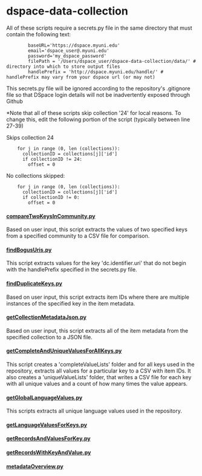 # dspace-data-collection

All of these scripts require a secrets.py file in the same directory that must contain the following text:
```
        baseURL='https://dspace.myuni.edu'
        email='dspace_user@.myuni.edu'
        password='my_dspace_password'    
        filePath = '/Users/dspace_user/dspace-data-collection/data/' # directory into which to store output files
        handlePrefix = 'http://dspace.myuni.edu/handle/' # handlePrefix may vary from your dspace url (or may not)
```
This secrets.py file will be ignored according to the repository's .gitignore file so that DSpace login details will not be inadvertently exposed through Github

*Note that all of these scripts skip collection '24' for local reasons. To change this, edit the following portion of the script (typically between line 27-39)

Skips collection 24 

        for j in range (0, len (collections)):
          collectionID = collections[j]['id']
          if collectionID != 24:
            offset = 0
            
No collections skipped:

        for j in range (0, len (collections)):
          collectionID = collections[j]['id']
          if collectionID != 0:
            offset = 0
#### [compareTwoKeysInCommunity.py](compareTwoKeysInCommunity.py)
Based on user input, this script extracts the values of two specified keys from a specified community to a CSV file for comparison.

#### [findBogusUris.py](findBogusUris.py)
This script extracts values for the key 'dc.identifier.uri' that do not begin with the handlePrefix specified in the secrets.py file. 

#### [findDuplicateKeys.py](findDuplicateKeys.py)
Based on user input, this script extracts item IDs where there are multiple instances of the specified key in the item metadata.

#### [getCollectionMetadataJson.py](getCollectionMetadataJson.py)
Based on user input, this script extracts all of the item metadata from the specified collection to a JSON file.

#### [getCompleteAndUniqueValuesForAllKeys.py](getCompleteAndUniqueValuesForAllKeys.py)
This script creates a 'completeValueLists' folder and for all keys used in the repository, extracts all values for a particular key to a CSV with item IDs.  It also creates a 'uniqueValueLists' folder, that writes a CSV file for each key with all unique values and a count of how many times the value appears.

#### [getGlobalLanguageValues.py](getGlobalLanguageValues.py)
This scripts extracts all unique language values used in the repository.

#### [getLanguageValuesForKeys.py](getLanguageValuesForKeys.py)

#### [getRecordsAndValuesForKey.py](getRecordsAndValuesForKey.py)

#### [getRecordsWithKeyAndValue.py](getRecordsWithKeyAndValue.py)

#### [metadataOverview.py](metadataOverview.py)

